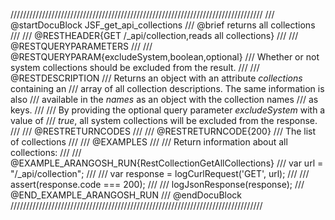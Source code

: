////////////////////////////////////////////////////////////////////////////////
/// @startDocuBlock JSF_get_api_collections
/// @brief returns all collections
///
/// @RESTHEADER{GET /_api/collection,reads all collections}
///
/// @RESTQUERYPARAMETERS
///
/// @RESTQUERYPARAM{excludeSystem,boolean,optional}
/// Whether or not system collections should be excluded from the result.
///
/// @RESTDESCRIPTION
/// Returns an object with an attribute *collections* containing an
/// array of all collection descriptions. The same information is also
/// available in the *names* as an object with the collection names
/// as keys.
///
/// By providing the optional query parameter *excludeSystem* with a value of
/// *true*, all system collections will be excluded from the response.
///
/// @RESTRETURNCODES
///
/// @RESTRETURNCODE{200}
/// The list of collections
///
/// @EXAMPLES
///
/// Return information about all collections:
///
/// @EXAMPLE_ARANGOSH_RUN{RestCollectionGetAllCollections}
///     var url = "/_api/collection";
///
///     var response = logCurlRequest('GET', url);
///
///     assert(response.code === 200);
///
///     logJsonResponse(response);
/// @END_EXAMPLE_ARANGOSH_RUN
/// @endDocuBlock
////////////////////////////////////////////////////////////////////////////////